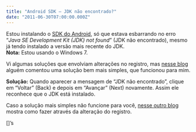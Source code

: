 ```yaml
---
title: "Android SDK — JDK não encontrado?"
date: "2011-06-30T07:00:00.000Z"
---
```

Estou instalando o [SDK do Android](http://developer.android.com/sdk/index.html), só que estava esbarrando no erro “_Java SE Development Kit (JDK) not found_” (JDK não encontrado), mesmo já tendo instalado a versão mais recente do JDK.  
**Nota:** Estou usando o Windows 7.

Vi algumas soluções que envolviam alterações no registro, mas [nesse blog](http://codearetoy.wordpress.com/2010/12/23/jdk-not-found-on-installing-android-sdk/) alguém comentou uma solução bem mais simples, que funcionou para mim.

**Solução:** Quando aparecer a mensagem de “JDK não encontrado”, clique em “Voltar” (Back) e depois em “Avançar” (Next) novamente. Assim ele reconhece que o JDK está instalado.

Caso a solução mais simples não funcione para você, [nesse outro blog](http://www.andrels.com/wp-pt_BR/index.php/2010/12/solucao-para-jdk-nao-encontrado-instalando-android-sdk-no-windows-7-x64/) mostra como fazer através da alteração do registro.

\[\]’s